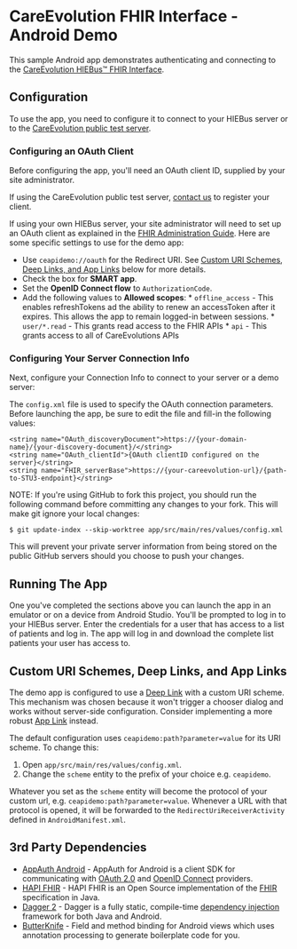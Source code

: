 # CareEvolution FHIR Interface - Android Demo

This sample Android app demonstrates authenticating and connecting to the [CareEvolution HIEBus&trade; FHIR Interface](https://fhir.docs.careevolution.com).

## Configuration

To use the app, you need to configure it to connect to your HIEBus server or to the [CareEvolution public test server](https://fhir.docs.careevolution.com/overview/test_server.html).

### Configuring an OAuth Client

Before configuring the app, you'll need an OAuth client ID, supplied by your site administrator.  

If using the CareEvolution public test server, [contact us](https://fhir.docs.careevolution.com/help.html) to register your client.

If using your own HIEBus server, your site administrator will need to set up an OAuth client as explained in the [FHIR Administration Guide](https://fhir.docs.careevolution.com/config/authentication.html).  Here are some specific settings to use for the demo app:

* Use `ceapidemo://oauth` for the Redirect URI. See [Custom URI Schemes, Deep Links, and App Links](#custom-uri-schemes-deep-links-and-app-links) below for more details.
* Check the box for **SMART app**.
* Set the **OpenID Connect flow** to `AuthorizationCode`.
* Add the following values to **Allowed scopes**:
      * `offline_access` - This enables refreshTokens ad the ability to renew an accessToken after it expires. This allows the app to remain logged-in between sessions.
      * `user/*.read` - This grants read access to the FHIR APIs
      * `api` - This grants access to all of CareEvolutions APIs

### Configuring Your Server Connection Info

Next, configure your Connection Info to connect to your server or a demo server:

The `config.xml` file is used to specify the OAuth connection parameters.  Before launching the app, be sure to edit the file and fill-in the following values:

```
<string name="OAuth_discoveryDocument">https://{your-domain-name}/{your-discovery-document}/</string>
<string name="OAuth_clientId">{OAuth clientID configured on the server}</string>
<string name="FHIR_serverBase">https://{your-careevolution-url}/{path-to-STU3-endpoint}</string>
```

NOTE: If you're using GitHub to fork this project, you should run the following command before committing any changes to your fork.  This will make git ignore your local changes:

```
$ git update-index --skip-worktree app/src/main/res/values/config.xml
```

This will prevent your private server information from being stored on the public GitHub servers should you choose to push your changes.

## Running The App

One you've completed the sections above you can launch the app in an emulator or on a device from Android Studio. You'll be prompted to log in to your HIEBus server. Enter the credentials for a user that has access to a list of patients and log in. The app will log in and download the complete list patients your user has access to.

## Custom URI Schemes, Deep Links, and App Links

The demo app is configured to use a [Deep Link](https://developer.android.com/training/app-links/#app-links-vs-deep-links) with a custom URI scheme.  This mechanism was chosen because it won't trigger a chooser dialog and works without server-side configuration.  Consider implementing a more robust [App Link](https://developer.android.com/training/app-links/#add-app-links) instead.

The default configuration uses `ceapidemo:path?parameter=value` for its URI scheme.  To change this:

1. Open `app/src/main/res/values/config.xml`.
2. Change the `scheme` entity to the prefix of your choice e.g. `ceapidemo`.

Whatever you set as the `scheme` entity will become the protocol of your custom url, e.g. `ceapidemo:path?parameter=value`.  Whenever a URL with that protocol is opened, it will be forwarded to the `RedirectUriReceiverActivity` defined in `AndroidManifest.xml`.

## 3rd Party Dependencies

* [AppAuth Android](https://github.com/openid/AppAuth-Android) - AppAuth for Android is a client SDK for communicating with [OAuth 2.0](https://tools.ietf.org/html/rfc6749) and [OpenID Connect](http://openid.net/specs/openid-connect-core-1_0.html) providers.
* [HAPI FHIR](http://hapifhir.io/) - HAPI FHIR is an Open Source implementation of the [FHIR](https://www.hl7.org/fhir/) specification in Java.
* [Dagger 2](https://google.github.io/dagger/) - Dagger is a fully static, compile-time [dependency injection](https://en.wikipedia.org/wiki/Dependency_injection) framework for both Java and Android.
* [ButterKnife](http://jakewharton.github.io/butterknife/) - Field and method binding for Android views which uses annotation processing to generate boilerplate code for you.
